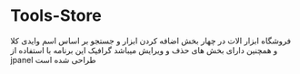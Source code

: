 # Tools-Store
فروشگاه ابزار الات در چهار بخش اضافه کردن ابزار و جستجو بر اساس اسم وایدی کلا و همچنین دارای بخش های حذف و ویرایش میباشد
گرافیک این برنامه با استفاده از jpanel طراحی شده است

